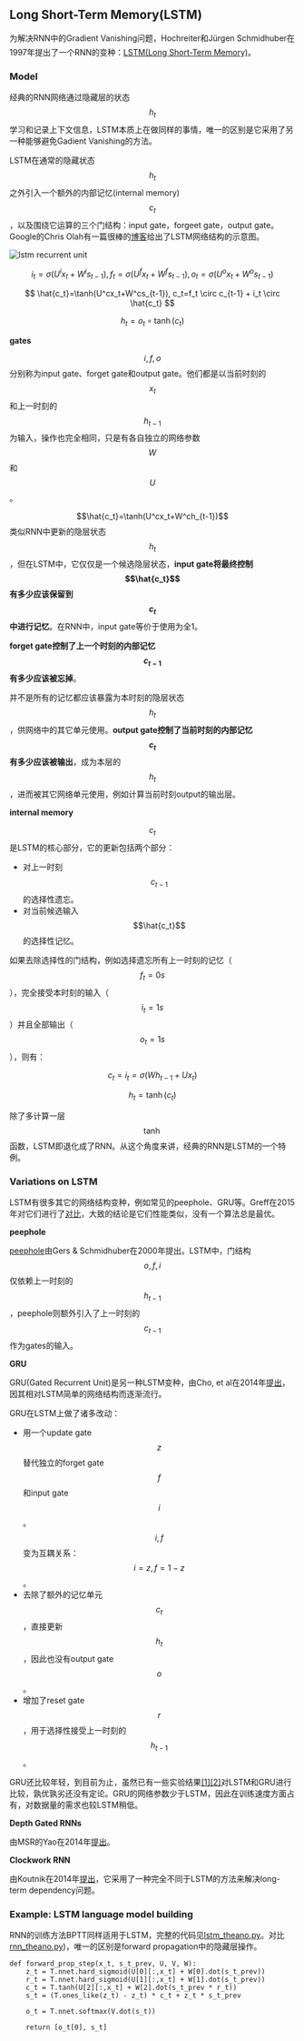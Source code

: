 ## Long Short-Term Memory(LSTM)

为解决RNN中的Gradient Vanishing问题，Hochreiter和Jürgen Schmidhuber在1997年提出了一个RNN的变种：[LSTM(Long Short-Term Memory)](http://deeplearning.cs.cmu.edu/pdfs/Hochreiter97_lstm.pdf)。

### Model

经典的RNN网络通过隐藏层的状态$$h_t$$学习和记录上下文信息，LSTM本质上在做同样的事情，唯一的区别是它采用了另一种能够避免Gadient Vanishing的方法。

LSTM在通常的隐藏状态$$h_t$$之外引入一个额外的内部记忆(internal memory)$$c_t$$，以及围绕它运算的三个门结构：input gate，forgeet gate，output gate。Google的Chris Olah有一篇很棒的[博客](http://colah.github.io/posts/2015-08-Understanding-LSTMs/)给出了LSTM网络结构的示意图。

![lstm recurrent unit](./lstm_unit.jpg)

$$
i_t=\sigma(U^ix_t+W^is_{t-1}),
f_t=\sigma(U^fx_t+W^fs_{t-1}),
o_t=\sigma(U^ox_t+W^os_{t-1})
$$

$$
\hat{c_t}=\tanh(U^cx_t+W^cs_{t-1}),
c_t=f_t \circ c_{t-1} + i_t \circ \hat{c_t}
$$

$$
h_t=o_t\circ\tanh(c_t)
$$

**gates**

$$i,f,o$$分别称为input gate、forget gate和output gate。他们都是以当前时刻的$$x_t$$和上一时刻的$$h_{t-1}$$为输入，操作也完全相同，只是有各自独立的网络参数$$W$$和$$U$$。

$$\hat{c_t}=\tanh(U^cx_t+W^ch_{t-1})$$类似RNN中更新的隐层状态$$h_t$$，但在LSTM中，它仅仅是一个候选隐层状态，**input gate将最终控制$$\hat{c_t}$$有多少应该保留到$$c_t$$中进行记忆**。在RNN中，input gate等价于使用为全1。

**forget gate控制了上一个时刻的内部记忆$$c_{t-1}$$有多少应该被忘掉**。

并不是所有的记忆都应该暴露为本时刻的隐层状态$$h_t$$，供网络中的其它单元使用。**output gate控制了当前时刻的内部记忆$$c_t$$有多少应该被输出**，成为本层的$$h_t$$，进而被其它网络单元使用，例如计算当前时刻output的输出层。

**internal memory**

$$c_t$$是LSTM的核心部分，它的更新包括两个部分：

 * 对上一时刻$$c_{t-1}$$的选择性遗忘。
 * 对当前候选输入$$\hat{c_t}$$的选择性记忆。

如果去除选择性的门结构，例如选择遗忘所有上一时刻的记忆（$$f_t=0s$$），完全接受本时刻的输入（$$i_t=1s$$）并且全部输出（$$o_t=1s$$），则有：

$$
c_t=i_t=\sigma(Wh_{t-1}+Ux_t)
$$

$$
h_t=\tanh(c_t)
$$

除了多计算一层$$\tanh$$函数，LSTM即退化成了RNN。从这个角度来讲，经典的RNN是LSTM的一个特例。

### Variations on LSTM

LSTM有很多其它的网络结构变种，例如常见的peephole、GRU等。Greff在2015年对它们进行了[对比](http://arxiv.org/pdf/1503.04069.pdf)，大致的结论是它们性能类似，没有一个算法总是最优。

**peephole**

[peephole](http://www.jmlr.org/papers/volume3/gers02a/gers02a.pdf)由Gers & Schmidhuber在2000年提出。LSTM中，门结构$$o,f,i$$仅依赖上一时刻的$$h_{t-1}$$，peephole则额外引入了上一时刻的$$c_{t-1}$$作为gates的输入。

**GRU**

GRU(Gated Recurrent Unit)是另一种LSTM变种，由Cho, et al在2014年[提出](http://arxiv.org/pdf/1406.1078v3.pdf)，因其相对LSTM简单的网络结构而逐渐流行。

GRU在LSTM上做了诸多改动：

 * 用一个update gate $$z$$替代独立的forget gate $$f$$和input gate $$i$$。$$i,f$$变为互耦关系：$$i=z,f=1-z$$。
 * 去除了额外的记忆单元$$c_t$$，直接更新$$h_t$$，因此也没有output gate $$o$$。
 * 增加了reset gate $$r$$，用于选择性接受上一时刻的$$h_{t-1}$$。

GRU还比较年轻，到目前为止，虽然已有一些实验结果[[1]](http://arxiv.org/abs/1412.3555)[[2]](http://jmlr.org/proceedings/papers/v37/jozefowicz15.pdf)对LSTM和GRU进行比较，孰优孰劣还没有定论。GRU的网络参数少于LSTM，因此在训练速度方面占有，对数据量的需求也较LSTM稍低。

**Depth Gated RNNs**

由MSR的Yao在2014年[提出](http://arxiv.org/pdf/1508.03790v2.pdf)。

**Clockwork RNN**

由Koutnik在2014年[提出](http://arxiv.org/pdf/1402.3511v1.pdf)，它采用了一种完全不同于LSTM的方法来解决long-term dependency问题。

### Example: LSTM language model building

RNN的训练方法BPTT同样适用于LSTM，完整的代码见[lstm_theano.py](../rnn/lstm_theano.py)。对比[rnn_theano.py](../rnn/rnn_theano.py))，唯一的区别是forward propagation中的隐藏层操作。

    def forward_prop_step(x_t, s_t_prev, U, V, W):
        z_t = T.nnet.hard_sigmoid(U[0][:,x_t] + W[0].dot(s_t_prev))
        r_t = T.nnet.hard_sigmoid(U[1][:,x_t] + W[1].dot(s_t_prev))
        c_t = T.tanh(U[2][:,x_t] + W[2].dot(s_t_prev * r_t))
        s_t = (T.ones_like(z_t) - z_t) * c_t + z_t * s_t_prev

        o_t = T.nnet.softmax(V.dot(s_t))

        return [o_t[0], s_t]
